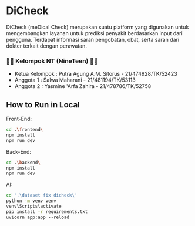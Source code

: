 # DiCheck
DiCheck (meDical Check) merupakan suatu platform yang digunakan untuk mengembangkan layanan untuk prediksi penyakit berdasarkan input dari pengguna. Terdapat informasi saran pengobatan, obat, serta saran dari dokter terkait dengan perawatan.

### 👩🏻  Kelompok NT (NineTeen)  👦🏻 
- Ketua Kelompok  : Putra Agung A.M. Sitorus - 21/474928/TK/52423
- Anggota 1       : Salwa Maharani - 21/481194/TK/53113
- Anggota 2       : Yasmine 'Arfa Zahira - 21/478786/TK/52758

## How to Run in Local

Front-End:

```bash
cd .\frontend\
npm install
npm run dev
```

Back-End:

```bash
cd .\backend\
npm install
npm run dev
```

AI:

```bash
cd '.\dataset fix dicheck\'
python -m venv venv
venv\Scripts\activate 
pip install -r requirements.txt
uvicorn app:app --reload
```